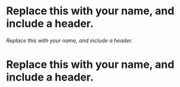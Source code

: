 # Replace this with your name, and include a header.
###### Replace this with your name, and include a header.
<H1> Replace this with your name, and include a header.</H1>
